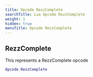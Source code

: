 ```yaml
---
title: Opcode RezzComplete
searchTitle: Lua Opcode RezzComplete
weight: 1
hidden: true
menuTitle: Opcode RezzComplete
---
```

## RezzComplete

This represents a RezzComplete opcode
```lua
Opcode.RezzComplete
```